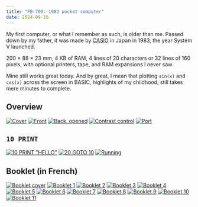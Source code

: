 ```yaml
---
title: "PB-700: 1983 pocket computer"
date: 2024-09-16
---
```


My first computer, or what I remember as such, is older than me. Passed down by my father, it was made by [CASIO](https://www.casio.com/) in Japan in 1983, the year System V launched.

200 × 88 × 23 mm, 4 KB of RAM, 4 lines of 20 characters or 32 lines of 160 pixels, with optional printers, tape, and RAM expansions I never saw.

Mine still works great today. And by great, I mean that plotting `sin(x)` and `cos(x)` across the screen in BASIC, highlights of my childhood, still takes mere minutes to complete.

## Overview

[![Cover](/assets/pb700/cover.avif)](/assets/pb700/cover.avif)
[![Front](/assets/pb700/frontoff.avif)](/assets/pb700/frontoff.avif)
[![Back, opened](/assets/pb700/back.avif)](/assets/pb700/back.avif)
[![Contrast control](/assets/pb700/contrast.avif)](/assets/pb700/contrast.avif)
[![Port](/assets/pb700/port.avif)](/assets/pb700/port.avif)

## `10 PRINT`

[![10 PRINT "HELLO"](/assets/pb700/10.avif)](/assets/pb700/10.avif)
[![20 GOTO 10](/assets/pb700/20.avif)](/assets/pb700/20.avif)
[![Running](/assets/pb700/run.avif)](/assets/pb700/run.avif)

## Booklet (in French)

[![Booklet cover](/assets/pb700/manual0.avif)](/assets/pb700/manual0.avif)
[![Booklet 1](/assets/pb700/manual1.avif)](/assets/pb700/manual1.avif)
[![Booklet 2](/assets/pb700/manual2.avif)](/assets/pb700/manual2.avif)
[![Booklet 3](/assets/pb700/manual3.avif)](/assets/pb700/manual3.avif)
[![Booklet 4](/assets/pb700/manual4.avif)](/assets/pb700/manual4.avif)
[![Booklet 5](/assets/pb700/manual5.avif)](/assets/pb700/manual5.avif)
[![Booklet 6](/assets/pb700/manual6.avif)](/assets/pb700/manual6.avif)
[![Booklet 7](/assets/pb700/manual7.avif)](/assets/pb700/manual7.avif)
[![Booklet 8](/assets/pb700/manual8.avif)](/assets/pb700/manual8.avif)
[![Booklet 9](/assets/pb700/manual9.avif)](/assets/pb700/manual9.avif)
[![Booklet 10](/assets/pb700/manual10.avif)](/assets/pb700/manual10.avif)
[![Booklet 11](/assets/pb700/manual11.avif)](/assets/pb700/manual11.avif)
